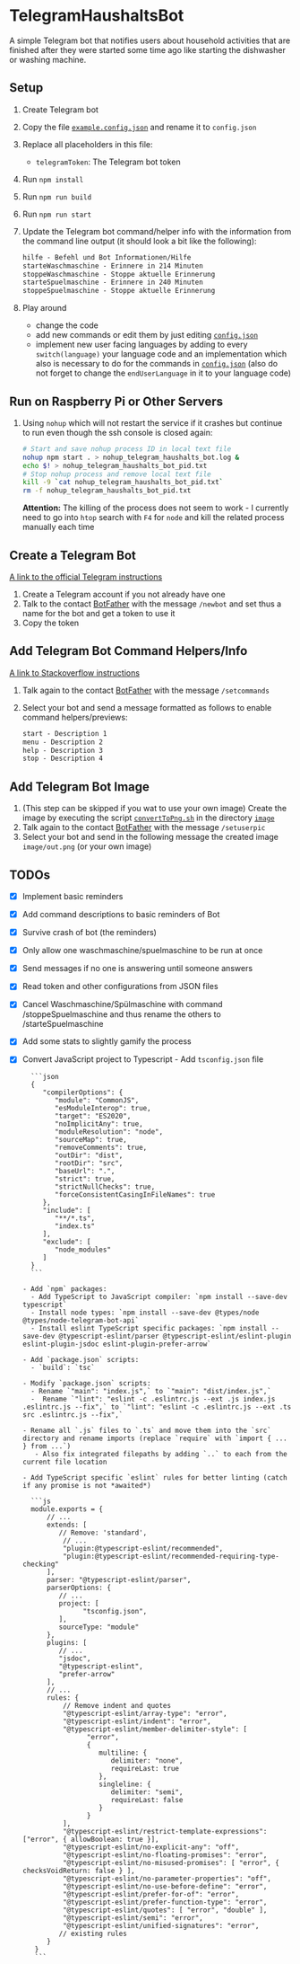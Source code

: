 # TelegramHaushaltsBot

A simple Telegram bot that notifies users about household activities that are finished after they were started some time ago like starting the dishwasher or washing machine.

## Setup

1. Create Telegram bot
2. Copy the file [`example.config.json`](example.config.json) and rename it to `config.json`
3. Replace all placeholders in this file:
   - `telegramToken`: The Telegram bot token
4. Run `npm install`
5. Run `npm run build`
6. Run `npm run start`
7. Update the Telegram bot command/helper info with the information from the command line output (it should look a bit like the following):

   ```txt
   hilfe - Befehl und Bot Informationen/Hilfe
   starteWaschmaschine - Erinnere in 214 Minuten
   stoppeWaschmaschine - Stoppe aktuelle Erinnerung
   starteSpuelmaschine - Erinnere in 240 Minuten
   stoppeSpuelmaschine - Stoppe aktuelle Erinnerung
   ```
8. Play around
   - change the code
   - add new commands or edit them by just editing [`config.json`](example.config.json)
   - implement new user facing languages by adding to every `switch(language)` your language code and an implementation which also is necessary to do for the commands in [`config.json`](example.config.json) (also do not forget to change the `endUserLanguage` in it to your language code)

## Run on Raspberry Pi or Other Servers

1. Using `nohup` which will not restart the service if it crashes but continue to run even though the ssh console is closed again:

   ```sh
   # Start and save nohup process ID in local text file
   nohup npm start . > nohup_telegram_haushalts_bot.log &
   echo $! > nohup_telegram_haushalts_bot_pid.txt
   # Stop nohup process and remove local text file
   kill -9 `cat nohup_telegram_haushalts_bot_pid.txt`
   rm -f nohup_telegram_haushalts_bot_pid.txt
   ```
   **Attention:** The killing of the process does not seem to work - I currently need to go into `htop` search  with `F4` for `node` and kill the related process manually each time

## Create a Telegram Bot

[A link to the official Telegram instructions](https://core.telegram.org/bots#3-how-do-i-create-a-bot)

1. Create a Telegram account if you not already have one
2. Talk to the contact [BotFather](https://t.me/botfather) with the message `/newbot` and set thus a name for the bot and get a token to use it
3. Copy the token

## Add Telegram Bot Command Helpers/Info

[A link to Stackoverflow instructions](https://stackoverflow.com/questions/34457568/how-to-show-options-in-telegram-bot/34458436#34458436)

1. Talk again to the contact [BotFather](https://t.me/botfather) with the message `/setcommands`
2. Select your bot and send a message formatted as follows to enable command helpers/previews:

   ```txt
   start - Description 1
   menu - Description 2
   help - Description 3
   stop - Description 4
   ```

## Add Telegram Bot Image

1. (This step can be skipped if you wat to use your own image) Create the image by executing the script [`convertToPng.sh`](image/convertToPng.sh) in the directory [`image`](image)
2. Talk again to the contact [BotFather](https://t.me/botfather) with the message `/setuserpic`
3. Select your bot and send in the following message the created image `image/out.png` (or your own image)

## TODOs

- [x] Implement basic reminders
- [x] Add command descriptions to basic reminders of Bot
- [x] Survive crash of bot (the reminders)
- [x] Only allow one waschmaschine/spuelmaschine to be run at once
- [x] Send messages if no one is answering until someone answers
- [x] Read token and other configurations from JSON files
- [x] Cancel Waschmaschine/Spülmaschine with command /stoppeSpuelmaschine and thus rename the others to /starteSpuelmaschine
- [x] Add some stats to slightly gamify the process
- [x] Convert JavaScript project to Typescript
      - Add `tsconfig.json` file

        ```json
        {
           "compilerOptions": {
              "module": "CommonJS",
              "esModuleInterop": true,
              "target": "ES2020",
              "noImplicitAny": true,
              "moduleResolution": "node",
              "sourceMap": true,
              "removeComments": true,
              "outDir": "dist",
              "rootDir": "src",
              "baseUrl": ".",
              "strict": true,
              "strictNullChecks": true,
              "forceConsistentCasingInFileNames": true
           },
           "include": [
              "**/*.ts",
              "index.ts"
           ],
           "exclude": [
              "node_modules"
           ]
        }
        ```

      - Add `npm` packages:
        - Add TypeScript to JavaScript compiler: `npm install --save-dev typescript`
        - Install node types: `npm install --save-dev @types/node @types/node-telegram-bot-api`
        - Install eslint TypeScript specific packages: `npm install --save-dev @typescript-eslint/parser @typescript-eslint/eslint-plugin eslint-plugin-jsdoc eslint-plugin-prefer-arrow`

      - Add `package.json` scripts:
        - `build`: `tsc`

      - Modify `package.json` scripts:
        - Rename `"main": "index.js",` to `"main": "dist/index.js",`
        -  Rename `"lint": "eslint -c .eslintrc.js --ext .js index.js .eslintrc.js --fix",` to `"lint": "eslint -c .eslintrc.js --ext .ts src .eslintrc.js --fix",`

      - Rename all `.js` files to `.ts` and move them into the `src` directory and rename imports (replace `require` with `import { ... } from ...`)
         - Also fix integrated filepaths by adding `..` to each from the current file location

      - Add TypeScript specific `eslint` rules for better linting (catch if any promise is not *awaited*)

        ```js
        module.exports = {
            // ...
            extends: [
               // Remove: 'standard',
                // ...
                "plugin:@typescript-eslint/recommended",
                "plugin:@typescript-eslint/recommended-requiring-type-checking"
            ],
            parser: "@typescript-eslint/parser",
            parserOptions: {
               // ...
               project: [
                     "tsconfig.json",
               ],
               sourceType: "module"
            },
            plugins: [
               // ...
               "jsdoc",
               "@typescript-eslint",
               "prefer-arrow"
            ],
            // ...
            rules: {
                // Remove indent and quotes
                "@typescript-eslint/array-type": "error",
                "@typescript-eslint/indent": "error",
                "@typescript-eslint/member-delimiter-style": [
                      "error",
                      {
                         multiline: {
                            delimiter: "none",
                            requireLast: true
                         },
                         singleline: {
                            delimiter: "semi",
                            requireLast: false
                         }
                      }
                ],
                "@typescript-eslint/restrict-template-expressions": ["error", { allowBoolean: true }],
                "@typescript-eslint/no-explicit-any": "off",
                "@typescript-eslint/no-floating-promises": "error",
                "@typescript-eslint/no-misused-promises": [ "error", { checksVoidReturn: false } ],
                "@typescript-eslint/no-parameter-properties": "off",
                "@typescript-eslint/no-use-before-define": "error",
                "@typescript-eslint/prefer-for-of": "error",
                "@typescript-eslint/prefer-function-type": "error",
                "@typescript-eslint/quotes": [ "error", "double" ],
                "@typescript-eslint/semi": "error",
                "@typescript-eslint/unified-signatures": "error",
               // existing rules
            }
         }
         ```
